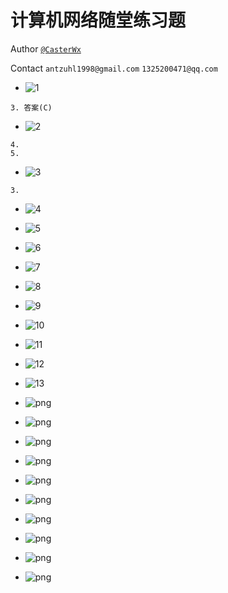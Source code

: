 # 计算机网络随堂练习题

Author [`@CasterWx`](https://github.com/CasterWx)

Contact `antzuhl1998@gmail.com` `1325200471@qq.com`

* ![1](png/png2b164280bf9dcf2f.jpg)

```
3. 答案(C)
```

* ![2](png/png2d7fdeeb88164de8.jpg)
       
```
4. 
5. 
```

* ![3](png/png3a7222034424911d.jpg)

```
3. 
```

* ![4](png/png3ad268159850feb7.jpg)

* ![5](png/png3c03f2bfbf14ba86.jpg)

* ![6](png/png3f8ef568fde62674.jpg)

* ![7](png/png-4e70e81aa2e5fe9c.jpg)

* ![8](png/png5fd86f21d6a4988.jpg)

* ![9](png/png-7e4be9d9658bff35.jpg)

* ![10](png/png-7eabe14954d3f5ee.jpg)

* ![11](png/png-13d18255d9eb7c5c.jpg)

* ![12](png/png29ce992ea5f9d271.jpg)

* ![13](png/png-155ded16e3e81322.jpg)

* ![png](png/png236d40bc1748654a.jpg)

* ![png](png/png268e6c0934ed12ed.jpg)

* ![png](png/png-369f344bf5051394.jpg)

* ![png](png/png-371daac3b95f262a.jpg)

* ![png](png/png-645d59e73bbb9d8f.jpg)

* ![png](png/png-6985ed43224286b4.jpg)

* ![png](png/png-7399bf0846814892.jpg)

* ![png](png/png14322ce7710a6388.jpg)

* ![png](png/png65665d97d4bdfe76.jpg)

* ![png](png/pngabb435bf171c499.jpg)